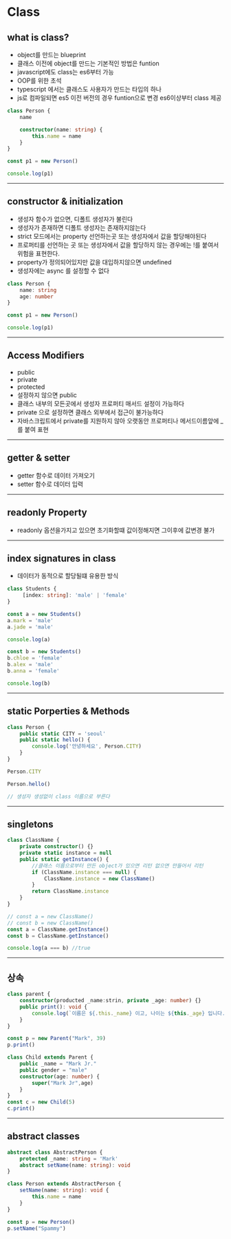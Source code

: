 # Class

## what is class? 
- object를 만드는 blueprint
- 클래스 이전에 object를 만드는 기본적인 방법은 funtion 
- javascript에도 class는 es6부터 가능
- OOP를 위한 초석
- typescript 에서는 클래스도 사용자가 만드는 타입의 하나
- js로 컴파일되면 es5 이전 버전의 경우 funtion으로 변경 es6이상부터 class 제공

```ts
class Person {
    name

    constructor(name: string) {
        this.name = name
    }
}

const p1 = new Person()

console.log(p1)
```

---

## constructor & initialization 
- 생성자 함수가 없으면, 디폴트 생성자가 불린다
- 생성자가 존재하면 디폴트 생성자는 존재하지않는다
- strict 모드에서는 property 선언하는곳 또는 생성자에서 값을 할당해야된다
- 프로퍼티를 선언하는 곳 또는 생성자에서 값을 할당하지 않는 경우에는 !를 붙여서 위험을 표현한다.
- property가 정의되어있지만 값을 대입하지않으면 undefined 
- 생성자에는 async 를 설정할 수 없다
```ts
class Person {
    name: string
    age: number
}

const p1 = new Person()

console.log(p1)
```

---

## Access Modifiers
- public 
- private 
- protected 
- 설정하지 않으면 public 
- 클래스 내부의 모든곳에서 생성자 프로퍼티 매서드 설정이 가능하다
- private 으로 설정하면 클래스 외부에서 접근이 불가능하다
- 자바스크립트에서 private를 지원하지 않아 오랫동안 프로퍼티나 메서드이름앞에 _를 붙여 표현

---

## getter & setter 
- getter 함수로 데이터 가져오기
- setter 함수로 데이터 입력

---

## readonly Property
- readonly 옵션을가지고 있으면 초기화할떄 값이정해지면 그이후에 값변경 불가 

---

## index signatures in class
- 데이터가 동적으로 할당될떄 유용한 방식

```ts
class Students {
     [index: string]: 'male' | 'female'
}

const a = new Students()
a.mark = 'male'
a.jade = 'male'

console.log(a)

const b = new Students()
b.chloe = 'female'
b.alex = 'male'
b.anna = 'female'

console.log(b)
```

---

## static Porperties & Methods
```ts
class Person {
    public static CITY = 'seoul'
    public static hello() {
        console.log('안녕하세요', Person.CITY)
    }
}

Person.CITY

Person.hello()

// 생성자 생성없이 class 이름으로 부른다
```

---

## singletons
```ts
class ClassName {
    private constructor() {}
    private static instance = null
    public static getInstance() {
        //클래스 이름으로부터 만든 object가 있으면 리턴 없으면 만들어서 리턴
        if (ClassName.instance === null) {
            ClassName.instance = new ClassName()
        }
        return ClassName.instance
    }
}

// const a = new ClassName()
// const b = new ClassName() 
const a = ClassName.getInstance()
const b = ClassName.getInstance()

console.log(a === b) //true
```

---

## 상속 
```ts
class parent {
    constructor(producted _name:strin, private _age: number) {}
    public print(): void {
        console.log(`이름은 ${.this._name} 이고, 나이는 ${this._age} 입니다.`)
    }
}

const p = new Parent("Mark", 39)
p.print()

class Child extends Parent {
    public _name = "Mark Jr."
    public gender = "male"
    constructor(age: number) {
        super("Mark Jr",age)
    }
}
const c = new Child(5)
c.print()
```

---

## abstract classes
```ts
abstract class AbstractPerson {
    protected _name: string = 'Mark'
    abstract setName(name: string): void 
}

class Person extends AbstractPerson {
    setName(name: string): void {
        this.name = name
    }
}

const p = new Person()
p.setName("Spammy")
```